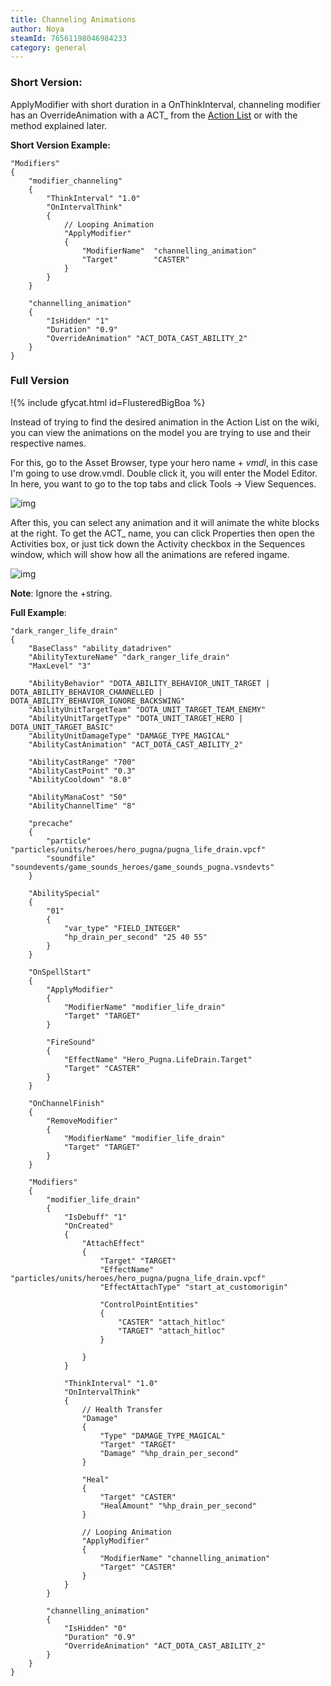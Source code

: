 ```yaml
---
title: Channeling Animations
author: Noya
steamId: 76561198046984233
category: general
---
```


### Short Version: 

ApplyModifier with short duration in a OnThinkInterval, channeling modifier has an OverrideAnimation with a ACT_ from the [Action List](https://developer.valvesoftware.com/wiki/Dota_2_Workshop_Tools/Actions_List) or with the method explained later.

**Short Version Example:**
~~~
"Modifiers"
{
    "modifier_channeling"
    {
        "ThinkInterval" "1.0"
        "OnIntervalThink"
        {
            // Looping Animation
            "ApplyModifier"
            {
                "ModifierName"  "channelling_animation"
                "Target"        "CASTER"
            }
        }
    }
   
    "channelling_animation"
    {
        "IsHidden" "1"
        "Duration" "0.9"
        "OverrideAnimation" "ACT_DOTA_CAST_ABILITY_2"
    }
}
~~~

### Full Version

!{% include gfycat.html id=FlusteredBigBoa %}

Instead of trying to find the desired animation in the Action List on the wiki, you can view the animations on the model you are trying to use and their respective names.

For this, go to the Asset Browser, type your hero name + *vmdl*, in this case I'm going to use drow.vmdl. Double click it, you will enter the Model Editor. In here, you want to go to the top tabs and click Tools -> View Sequences.

![img](http://puu.sh/eGRRP/c9e6fcc98f.png)

After this, you can select any animation and it will animate the white blocks at the right. To get the ACT_ name, you can click Properties then open the Activities box, or just tick down the Activity checkbox in the Sequences window, which will show how all the animations are refered ingame.

![img](http://puu.sh/eGOTt/5073e07a64.png)

**Note**: Ignore the +string.

**Full Example**:
~~~
"dark_ranger_life_drain"
{
    "BaseClass" "ability_datadriven"
    "AbilityTextureName" "dark_ranger_life_drain"
    "MaxLevel" "3"

    "AbilityBehavior" "DOTA_ABILITY_BEHAVIOR_UNIT_TARGET | DOTA_ABILITY_BEHAVIOR_CHANNELLED | DOTA_ABILITY_BEHAVIOR_IGNORE_BACKSWING"
    "AbilityUnitTargetTeam" "DOTA_UNIT_TARGET_TEAM_ENEMY"
    "AbilityUnitTargetType" "DOTA_UNIT_TARGET_HERO | DOTA_UNIT_TARGET_BASIC"
    "AbilityUnitDamageType" "DAMAGE_TYPE_MAGICAL"
    "AbilityCastAnimation" "ACT_DOTA_CAST_ABILITY_2"

    "AbilityCastRange" "700"
    "AbilityCastPoint" "0.3"
    "AbilityCooldown" "8.0"

    "AbilityManaCost" "50"
    "AbilityChannelTime" "8"

    "precache"
    {
        "particle" "particles/units/heroes/hero_pugna/pugna_life_drain.vpcf"
        "soundfile" "soundevents/game_sounds_heroes/game_sounds_pugna.vsndevts"
    }
    
    "AbilitySpecial"
    {
        "01"
        {
            "var_type" "FIELD_INTEGER"
            "hp_drain_per_second" "25 40 55"
        }
    }

    "OnSpellStart"
    {
        "ApplyModifier"
        {
            "ModifierName" "modifier_life_drain"
            "Target" "TARGET"
        }

        "FireSound"
        {
            "EffectName" "Hero_Pugna.LifeDrain.Target"
            "Target" "CASTER"
        }
    }

    "OnChannelFinish"
    {
        "RemoveModifier"
        {
            "ModifierName" "modifier_life_drain"
            "Target" "TARGET"
        }
    }

    "Modifiers"
    {
        "modifier_life_drain"
        {
            "IsDebuff" "1"
            "OnCreated"
            {
                "AttachEffect"
                {
                    "Target" "TARGET"
                    "EffectName" "particles/units/heroes/hero_pugna/pugna_life_drain.vpcf"
                    "EffectAttachType" "start_at_customorigin"

                    "ControlPointEntities"
                    {
                        "CASTER" "attach_hitloc"
                        "TARGET" "attach_hitloc"
                    }
                
                }
            }

            "ThinkInterval" "1.0"
            "OnIntervalThink"
            {
                // Health Transfer
                "Damage"
                {
                    "Type" "DAMAGE_TYPE_MAGICAL"
                    "Target" "TARGET" 
                    "Damage" "%hp_drain_per_second"
                }

                "Heal"
                {
                    "Target" "CASTER"
                    "HealAmount" "%hp_drain_per_second"
                }

                // Looping Animation
                "ApplyModifier"
                {
                    "ModifierName" "channelling_animation"
                    "Target" "CASTER"
                }
            }
        }

        "channelling_animation"
        {
            "IsHidden" "0"
            "Duration" "0.9"
            "OverrideAnimation" "ACT_DOTA_CAST_ABILITY_2"
        }
    }
}
~~~